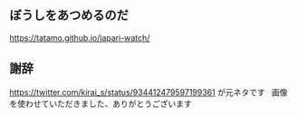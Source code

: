 ## ぼうしをあつめるのだ
https://tatamo.github.io/japari-watch/

## 謝辞
https://twitter.com/kirai_s/status/934412479597199361 が元ネタです  
画像を使わせていただきました、ありがとうございます
